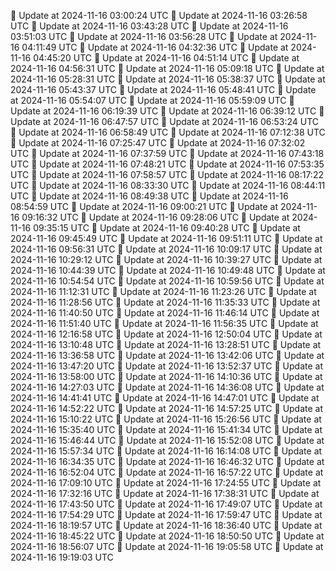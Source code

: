 🔄 Update at 2024-11-16 03:00:24 UTC
🔄 Update at 2024-11-16 03:26:58 UTC
🔄 Update at 2024-11-16 03:43:28 UTC
🔄 Update at 2024-11-16 03:51:03 UTC
🔄 Update at 2024-11-16 03:56:28 UTC
🔄 Update at 2024-11-16 04:11:49 UTC
🔄 Update at 2024-11-16 04:32:36 UTC
🔄 Update at 2024-11-16 04:45:20 UTC
🔄 Update at 2024-11-16 04:51:14 UTC
🔄 Update at 2024-11-16 04:56:31 UTC
🔄 Update at 2024-11-16 05:09:18 UTC
🔄 Update at 2024-11-16 05:28:31 UTC
🔄 Update at 2024-11-16 05:38:37 UTC
🔄 Update at 2024-11-16 05:43:37 UTC
🔄 Update at 2024-11-16 05:48:41 UTC
🔄 Update at 2024-11-16 05:54:07 UTC
🔄 Update at 2024-11-16 05:59:09 UTC
🔄 Update at 2024-11-16 06:19:39 UTC
🔄 Update at 2024-11-16 06:39:12 UTC
🔄 Update at 2024-11-16 06:47:57 UTC
🔄 Update at 2024-11-16 06:53:24 UTC
🔄 Update at 2024-11-16 06:58:49 UTC
🔄 Update at 2024-11-16 07:12:38 UTC
🔄 Update at 2024-11-16 07:25:47 UTC
🔄 Update at 2024-11-16 07:32:02 UTC
🔄 Update at 2024-11-16 07:37:59 UTC
🔄 Update at 2024-11-16 07:43:18 UTC
🔄 Update at 2024-11-16 07:48:21 UTC
🔄 Update at 2024-11-16 07:53:35 UTC
🔄 Update at 2024-11-16 07:58:57 UTC
🔄 Update at 2024-11-16 08:17:22 UTC
🔄 Update at 2024-11-16 08:33:30 UTC
🔄 Update at 2024-11-16 08:44:11 UTC
🔄 Update at 2024-11-16 08:49:38 UTC
🔄 Update at 2024-11-16 08:54:59 UTC
🔄 Update at 2024-11-16 09:00:21 UTC
🔄 Update at 2024-11-16 09:16:32 UTC
🔄 Update at 2024-11-16 09:28:06 UTC
🔄 Update at 2024-11-16 09:35:15 UTC
🔄 Update at 2024-11-16 09:40:28 UTC
🔄 Update at 2024-11-16 09:45:49 UTC
🔄 Update at 2024-11-16 09:51:11 UTC
🔄 Update at 2024-11-16 09:56:31 UTC
🔄 Update at 2024-11-16 10:09:17 UTC
🔄 Update at 2024-11-16 10:29:12 UTC
🔄 Update at 2024-11-16 10:39:27 UTC
🔄 Update at 2024-11-16 10:44:39 UTC
🔄 Update at 2024-11-16 10:49:48 UTC
🔄 Update at 2024-11-16 10:54:54 UTC
🔄 Update at 2024-11-16 10:59:56 UTC
🔄 Update at 2024-11-16 11:12:31 UTC
🔄 Update at 2024-11-16 11:23:26 UTC
🔄 Update at 2024-11-16 11:28:56 UTC
🔄 Update at 2024-11-16 11:35:33 UTC
🔄 Update at 2024-11-16 11:40:50 UTC
🔄 Update at 2024-11-16 11:46:14 UTC
🔄 Update at 2024-11-16 11:51:40 UTC
🔄 Update at 2024-11-16 11:56:35 UTC
🔄 Update at 2024-11-16 12:16:58 UTC
🔄 Update at 2024-11-16 12:50:04 UTC
🔄 Update at 2024-11-16 13:10:48 UTC
🔄 Update at 2024-11-16 13:28:51 UTC
🔄 Update at 2024-11-16 13:36:58 UTC
🔄 Update at 2024-11-16 13:42:06 UTC
🔄 Update at 2024-11-16 13:47:20 UTC
🔄 Update at 2024-11-16 13:52:37 UTC
🔄 Update at 2024-11-16 13:58:00 UTC
🔄 Update at 2024-11-16 14:10:36 UTC
🔄 Update at 2024-11-16 14:27:03 UTC
🔄 Update at 2024-11-16 14:36:08 UTC
🔄 Update at 2024-11-16 14:41:41 UTC
🔄 Update at 2024-11-16 14:47:01 UTC
🔄 Update at 2024-11-16 14:52:22 UTC
🔄 Update at 2024-11-16 14:57:25 UTC
🔄 Update at 2024-11-16 15:10:22 UTC
🔄 Update at 2024-11-16 15:26:56 UTC
🔄 Update at 2024-11-16 15:35:40 UTC
🔄 Update at 2024-11-16 15:41:34 UTC
🔄 Update at 2024-11-16 15:46:44 UTC
🔄 Update at 2024-11-16 15:52:08 UTC
🔄 Update at 2024-11-16 15:57:34 UTC
🔄 Update at 2024-11-16 16:14:08 UTC
🔄 Update at 2024-11-16 16:34:35 UTC
🔄 Update at 2024-11-16 16:46:32 UTC
🔄 Update at 2024-11-16 16:52:04 UTC
🔄 Update at 2024-11-16 16:57:22 UTC
🔄 Update at 2024-11-16 17:09:10 UTC
🔄 Update at 2024-11-16 17:24:55 UTC
🔄 Update at 2024-11-16 17:32:16 UTC
🔄 Update at 2024-11-16 17:38:31 UTC
🔄 Update at 2024-11-16 17:43:50 UTC
🔄 Update at 2024-11-16 17:49:07 UTC
🔄 Update at 2024-11-16 17:54:29 UTC
🔄 Update at 2024-11-16 17:59:47 UTC
🔄 Update at 2024-11-16 18:19:57 UTC
🔄 Update at 2024-11-16 18:36:40 UTC
🔄 Update at 2024-11-16 18:45:22 UTC
🔄 Update at 2024-11-16 18:50:50 UTC
🔄 Update at 2024-11-16 18:56:07 UTC
🔄 Update at 2024-11-16 19:05:58 UTC
🔄 Update at 2024-11-16 19:19:03 UTC
